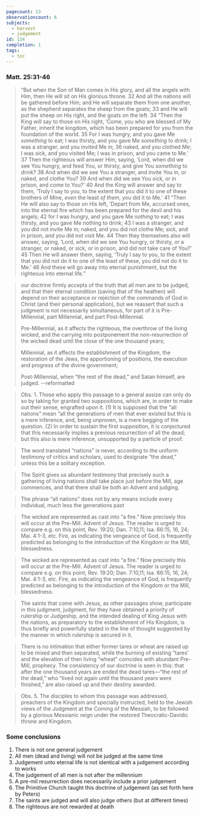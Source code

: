 ```yaml
---
pagecount: 13
observationcount: 6
subjects:
  - harvest
  - judgement
id: 134
completion: 1
tags:
  - toc
---
```

### Matt. 25:31-46
>“But when the Son of Man comes in His glory, and all the angels with Him, then He will sit on His glorious throne. 32 And all the nations will be gathered before Him; and He will separate them from one another, as the shepherd separates the sheep from the goats; 33 and He will put the sheep on His right, and the goats on the left. 34 “Then the King will say to those on His right, ‘Come, you who are blessed of My Father, inherit the kingdom, which has been prepared for you from the foundation of the world. 35 For I was hungry, and you gave Me _something_ to eat; I was thirsty, and you gave Me _something_ to drink; I was a stranger, and you invited Me in; 36 naked, and you clothed Me; I was sick, and you visited Me; I was in prison, and you came to Me.’ 37 Then the righteous will answer Him, saying, ‘Lord, when did we see You hungry, and feed You, or thirsty, and give You _something_ to drink? 38 And when did we see You a stranger, and invite You in, or naked, and clothe You? 39 And when did we see You sick, or in prison, and come to You?’ 40 And the King will answer and say to them, ‘Truly I say to you, to the extent that you did it to one of these brothers of Mine, _even_ the least _of them_, you did it to Me.’ 41 “Then He will also say to those on His left, ‘Depart from Me, accursed ones, into the eternal fire which has been prepared for the devil and his angels; 42 for I was hungry, and you gave Me _nothing_ to eat; I was thirsty, and you gave Me nothing to drink; 43 I was a stranger, and you did not invite Me in; naked, and you did not clothe Me; sick, and in prison, and you did not visit Me. 44 Then they themselves also will answer, saying, ‘Lord, when did we see You hungry, or thirsty, or a stranger, or naked, or sick, or in prison, and did not take care of You?’ 45 Then He will answer them, saying, ‘Truly I say to you, to the extent that you did not do it to one of the least of these, you did not do it to Me.’ 46 And these will go away into eternal punishment, but the righteous into eternal life.”

>our doctrine firmly accepts of the truth that all men are to be judged, and that their eternal condition (saving that of the heathen) will depend on their acceptance or rejection of the commands of God in Christ (and their personal application), but we reassert that such a judgment is not necessarily simultaneous, for part of it is Pre-Millennial, part Millennial, and part Post-Millennial.
>
>Pre-Millennial, 
>as it affects the righteous, the overthrow of the living wicked, and the carrying into postponement the non-resurrection of the wicked dead until the close of the one thousand years; 
>
>Millennial, 
>as it affects the establishment of the Kingdom, the restoration of the Jews, the apportioning of positions, the execution and progress of the divine government; 
>
>Post-Millennial, 
>when “the rest of the dead,” and Satan himself, are judged.
>--reformatted

>Obs. 1. Those who apply this passage to a general assize can only do so by taking for granted two suppositions, which are, in order to make out their sense, engrafted upon it. 
>(1) It is supposed that the “all nations” mean “all the generations of men that ever existed but this is a mere inference, and, being unproven, is a mere begging of the question. (2) In order to sustain the first supposition, it is conjectured that this necessarily implies a previous resurrection of all the dead; but this also is mere inference, unsupported by a particle of proof.
>

>The word translated “nations” is never, according to the uniform testimony of critics and scholars, used to designate “the dead,” unless this be a solitary exception.

>The Spirit gives us abundant testimony that precisely such a gathering of living nations shall take place just before the Mill, age commences, and that there shall be both an Advent and judging.

>The phrase “all nations” does not by any means include every individual, much less the generations past

>The wicked are represented as cast into “a fire.” Now precisely this will occur at the Pre-Mill. Advent of Jesus. The reader is urged to compare e.g. on this point, Rev. 19:20; Dan. 7:10,11; Isa. 66:15, 16, 24; Mai. 4:1-3, etc. Fire, as indicating the vengeance of God, is frequently predicted as belonging to the introduction of the Kingdom or the Mill, blessedness.

>The wicked are represented as cast into “a fire.” Now precisely this will occur at the Pre-Mill. Advent of Jesus. The reader is urged to compare e.g. on this point, Rev. 19:20; Dan. 7:10,11; Isa. 66:15, 16, 24; Mai. 4:1-3, etc. Fire, as indicating the vengeance of God, is frequently predicted as belonging to the introduction of the Kingdom or the Mill, blessedness.

>The saints that come with Jesus, as other passages show, participate in this judgment, judgment, for they have obtained a priority of rulership or Judgeship, and the intended dealing of King Jesus with the nations, as preparatory to the establishment of His Kingdom, is thus briefly and powerfully stated in the line of thought suggested by the manner in which rulership is secured in it.

>There is no intimation that either former tares or wheat are raised up to be mixed and then separated, while the burning of existing “tares’ and the elevation of then living “wheat” coincides with abundant Pre-Mill, prophecy. The consistency of our doctrine is seen in this: that after the one thousand years are ended the dead tares—“the rest of the dead,” who “lived not again until the thousand years were finished,” are also raised up and their destiny awarded.

>Obs. 5. The disciples to whom this passage was addressed, preachers of the Kingdom and specially instructed, held to the Jewish views of the Judgment at the Coming of the Messiah, to be followed by a glorious Messianic reign under the restored Theocratic-Davidic throne and Kingdom.

### Some conclusions 
1. There is not one general judgement
2. All men (dead and living) will not be judged at the same time
3. Judgement unto eternal life is not identical with a judgement according to works
4. The judgement of all men is not after the millennium
5. A pre-mil resurrection does necessarily include a prior judgement
5. The Primitive Church taught this doctrine of judgement (as set forth here by Peters)
6. The saints are judged and will also judge others (but at different times)
7. The righteous are not rewarded at death